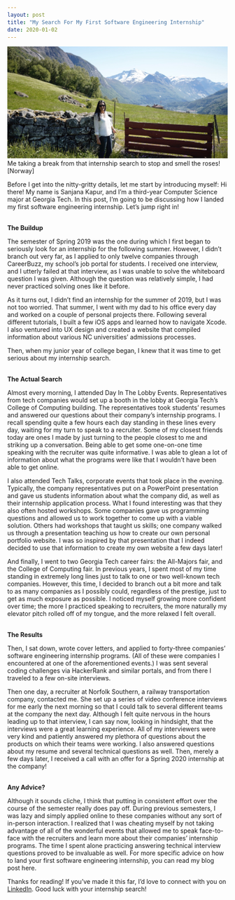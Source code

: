 ```yaml
---
layout: post
title: "My Search For My First Software Engineering Internship"
date: 2020-01-02
---
```



<img src="/assets/images/norway.jpeg" alt="Me in Norway" class="centerA">
<div class="BlogImageCaption">
  Me taking a break from that internship search to stop and smell the roses! [Norway] 
</div>

Before I get into the nitty-gritty details, let me start by introducing myself: Hi there! My name is Sanjana Kapur, and I’m a third-year Computer Science major at Georgia Tech. In this post, I’m going to be discussing how I landed my first software engineering internship. Let’s jump right in!

<br>
<div class="BlogSize">
  <b> The Buildup  </b>
</div>

The semester of Spring 2019 was the one during which I first began to seriously look for an internship for the following summer. However, I didn’t branch out very far, as I applied to only twelve companies through CareerBuzz, my school’s job portal for students. I received one interview, and I utterly failed at that interview, as I was unable to solve the whiteboard question I was given. Although the question was relatively simple, I had never practiced solving ones like it before.

As it turns out, I didn’t find an internship for the summer of 2019, but I was not too worried. That summer, I went with my dad to his office every day and worked on a couple of personal projects there. Following several different tutorials, I built a few iOS apps and learned how to navigate Xcode. I also ventured into UX design and created a website that compiled information about various NC universities’ admissions processes.

Then, when my junior year of college began, I knew that it was time to get serious about my internship search.

<br>
<div class="BlogSize">
  <b> The Actual Search </b>
</div>

Almost every morning, I attended Day In The Lobby Events. Representatives from tech companies would set up a booth in the lobby at Georgia Tech’s College of Computing building. The representatives took students’ resumes and answered our questions about their company’s internship programs. I recall spending quite a few hours each day standing in these lines every day, waiting for my turn to speak to a recruiter. Some of my closest friends today are ones I made by just turning to the people closest to me and striking up a conversation. Being able to get some one-on-one time speaking with the recruiter was quite informative. I was able to glean a lot of information about what the programs were like that I wouldn’t have been able to get online.

I also attended Tech Talks, corporate events that took place in the evening. Typically, the company representatives put on a PowerPoint presentation and gave us students information about what the company did, as well as their internship application process. What I found interesting was that they also often hosted workshops. Some companies gave us programming questions and allowed us to work together to come up with a viable solution. Others had workshops that taught us skills; one company walked us through a presentation teaching us how to create our own personal portfolio website. I was so inspired by that presentation that I indeed decided to use that information to create my own website a few days later!

And finally, I went to two Georgia Tech career fairs: the All-Majors fair, and the College of Computing fair. In previous years, I spent most of my time standing in extremely long lines just to talk to one or two well-known tech companies. However, this time, I decided to branch out a bit more and talk to as many companies as I possibly could, regardless of the prestige, just to get as much exposure as possible. I noticed myself growing more confident over time; the more I practiced speaking to recruiters, the more naturally my elevator pitch rolled off of my tongue, and the more relaxed I felt overall.

<br>
<div class="BlogSize">
  <b> The Results </b>
</div>

Then, I sat down, wrote cover letters, and applied to forty-three companies’ software engineering internship programs. (All of these were companies I encountered at one of the aforementioned events.) I was sent several coding challenges via HackerRank and similar portals, and from there I traveled to a few on-site interviews.

Then one day, a recruiter at Norfolk Southern, a railway transportation company, contacted me. She set up a series of video conference interviews for me early the next morning so that I could talk to several different teams at the company the next day. Although I felt quite nervous in the hours leading up to that interview, I can say now, looking in hindsight, that the interviews were a great learning experience. All of my interviewers were very kind and patiently answered my plethora of questions about the products on which their teams were working. I also answered questions about my resume and several technical questions as well. Then, merely a few days later, I received a call with an offer for a Spring 2020 internship at the company!

<br>
<div class="BlogSize">
  <b> Any Advice? </b>
</div>

Although it sounds cliche, I think that putting in consistent effort over the course of the semester really does pay off. During previous semesters, I was lazy and simply applied online to these companies without any sort of in-person interaction. I realized that I was cheating myself by not taking advantage of all of the wonderful events that allowed me to speak face-to-face with the recruiters and learn more about their companies’ internship programs. The time I spent alone practicing answering technical interview questions proved to be invaluable as well. For more specific advice on how to land your first software engineering internship, you can read my blog post here.

Thanks for reading! If you’ve made it this far, I’d love to connect with you on <a href="https://www.linkedin.com/in/skapur12/" target="_blank">LinkedIn</a>. Good luck with your internship search!
